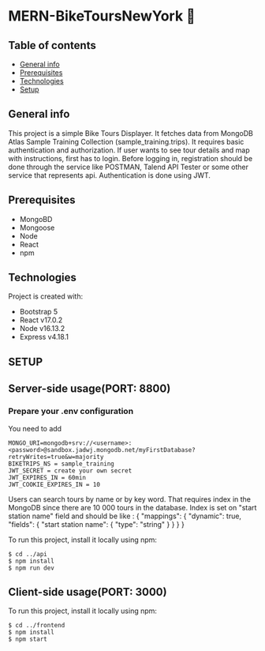 # MERN-BikeToursNewYork :bicyclist:

## Table of contents
* [General info](#general-info)
* [Prerequisites](#prerequisites)
* [Technologies](#technologies)
* [Setup](#setup)

## General info
This project is a simple Bike Tours Displayer. It fetches data from MongoDB Atlas Sample Training Collection (sample_training.trips).
It requires basic authentication and authorization. If user wants to see tour details and map with instructions, first has to login.
Before logging in, registration should be done through the service like POSTMAN, Talend API Tester or some other service that represents api.
Authentication is done using JWT.


## Prerequisites
* MongoBD
* Mongoose
* Node
* React
* npm
	
## Technologies
Project is created with:
* Bootstrap 5
* React v17.0.2
* Node v16.13.2
* Express v4.18.1

## SETUP

## Server-side usage(PORT: 8800)
### Prepare your .env configuration
You need to add 
```
MONGO_URI=mongodb+srv://<username>:<password>@sandbox.jadwj.mongodb.net/myFirstDatabase?retryWrites=true&w=majority
BIKETRIPS_NS = sample_training
JWT_SECRET = create your own secret
JWT_EXPIRES_IN = 60min
JWT_COOKIE_EXPIRES_IN = 10
```

Users can search tours by name or by key word. That requires index in the MongoDB since there are 10 000 tours in the database.
Index is set on "start station name" field and should be like :
{
  "mappings": {
    "dynamic": true,
    "fields": {
      "start station name": {
        "type": "string"
      }
    }
  }
}

To run this project, install it locally using npm:

```
$ cd ../api
$ npm install
$ npm run dev
```
	
## Client-side usage(PORT: 3000)
To run this project, install it locally using npm:

```
$ cd ../frontend
$ npm install
$ npm start
```
